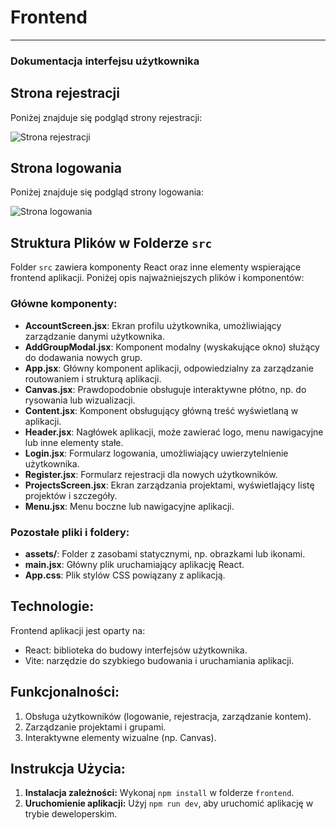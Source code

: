 
# Frontend
---
### Dokumentacja interfejsu użytkownika

## Strona rejestracji
Poniżej znajduje się podgląd strony rejestracji:

![Strona rejestracji](../media/strona-rejestracji.png)

## Strona logowania
Poniżej znajduje się podgląd strony logowania:

![Strona logowania](../media/strona-logowania.png)

## Struktura Plików w Folderze `src`
Folder `src` zawiera komponenty React oraz inne elementy wspierające frontend aplikacji. Poniżej opis najważniejszych plików i komponentów:

### Główne komponenty:
- **AccountScreen.jsx**: Ekran profilu użytkownika, umożliwiający zarządzanie danymi użytkownika.
- **AddGroupModal.jsx**: Komponent modalny (wyskakujące okno) służący do dodawania nowych grup.
- **App.jsx**: Główny komponent aplikacji, odpowiedzialny za zarządzanie routowaniem i strukturą aplikacji.
- **Canvas.jsx**: Prawdopodobnie obsługuje interaktywne płótno, np. do rysowania lub wizualizacji.
- **Content.jsx**: Komponent obsługujący główną treść wyświetlaną w aplikacji.
- **Header.jsx**: Nagłówek aplikacji, może zawierać logo, menu nawigacyjne lub inne elementy stałe.
- **Login.jsx**: Formularz logowania, umożliwiający uwierzytelnienie użytkownika.
- **Register.jsx**: Formularz rejestracji dla nowych użytkowników.
- **ProjectsScreen.jsx**: Ekran zarządzania projektami, wyświetlający listę projektów i szczegóły.
- **Menu.jsx**: Menu boczne lub nawigacyjne aplikacji.

### Pozostałe pliki i foldery:
- **assets/**: Folder z zasobami statycznymi, np. obrazkami lub ikonami.
- **main.jsx**: Główny plik uruchamiający aplikację React.
- **App.css**: Plik stylów CSS powiązany z aplikacją.

## Technologie:
Frontend aplikacji jest oparty na:
- React: biblioteka do budowy interfejsów użytkownika.
- Vite: narzędzie do szybkiego budowania i uruchamiania aplikacji.

## Funkcjonalności:
1. Obsługa użytkowników (logowanie, rejestracja, zarządzanie kontem).
2. Zarządzanie projektami i grupami.
3. Interaktywne elementy wizualne (np. Canvas).

## Instrukcja Użycia:
1. **Instalacja zależności:** Wykonaj `npm install` w folderze `frontend`.
2. **Uruchomienie aplikacji:** Użyj `npm run dev`, aby uruchomić aplikację w trybie deweloperskim.

